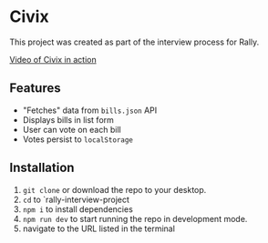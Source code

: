 # Civix
This project was created as part of the interview process for Rally.

[Video of Civix in action](https://user-images.githubusercontent.com/4361605/192119939-3d352ef7-ffe9-4319-b02a-b024b29253db.mov)

## Features
- "Fetches" data from `bills.json` API
- Displays bills in list form
- User can vote on each bill
- Votes persist to `localStorage`

## Installation
1. `git clone` or download the repo to your desktop.
2. `cd` to `rally-interview-project
3. `npm i` to install dependencies
4. `npm run dev` to start running the repo in development mode.
5. navigate to the URL listed in the terminal
